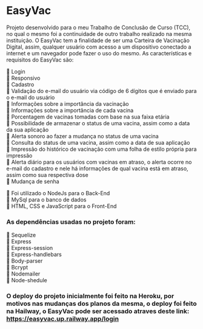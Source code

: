 # EasyVac

Projeto desenvolvido para o meu Trabalho de Conclusão de Curso (TCC), no qual o mesmo foi a continuidade de outro trabalho realizado na mesma instituição. O EasyVac tem a finalidade de ser uma Carteira de Vacinação Digital, assim, qualquer usuário com acesso a um dispositivo conectado a internet e um navegador pode fazer o uso do mesmo. As características e requisitos do EasyVac são: 

🔸 Login<br>
🔸 Responsivo<br>
🔸 Cadastro<br>
🔸 Validação do e-mail do usuário via código de 6 dígitos que é enviado para o e-mail do usuário<br>
🔸 Informações sobre a importância da vacinação<br>
🔸 Informações sobre a importância de cada vacina<br>
🔸 Porcentagem de vacinas tomadas com base na sua faixa etária<br>
🔸 Possibilidade de armazenar o status de uma vacina, assim como a data da sua aplicação<br>
🔸 Alerta sonoro ao fazer a mudança no status de uma vacina<br>
🔸 Consulta do status de uma vacina, assim como a data de sua aplicação<br>
🔸 Impressão do histórico de vacinação com uma folha de estilo própria para impressão<br>
🔸 Alerta diário para os usuários com vacinas em atraso, o alerta ocorre no e-mail do cadastro e nele há informações de qual vacina está em atraso, assim como sua respectiva dose<br>
🔸 Mudança de senha<br>


🔸 Foi utilizado o NodeJs para o Back-End<br>
🔸 MySql para o banco de dados<br>
🔸 HTML, CSS e JavaScript para o Front-End<br>

### As dependências usadas no projeto foram: 
🔹 Sequelize<br>
🔹 Express<br>
🔹 Express-session<br>
🔹 Express-handlebars<br>
🔹 Body-parser<br>
🔹 Bcrypt<br>
🔹 Nodemailer<br>
🔹 Node-shedule<br>

### O deploy do projeto inicialmente foi feito na Heroku, por motivos nas mudanças dos planos da mesma, o deploy foi feito na Hailway, o EasyVac pode ser acessado atraves deste link: https://easyvac.up.railway.app/login
